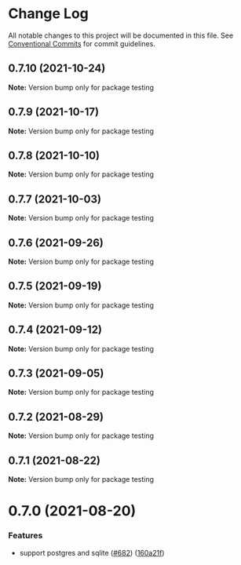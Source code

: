 # Change Log

All notable changes to this project will be documented in this file.
See [Conventional Commits](https://conventionalcommits.org) for commit guidelines.

## 0.7.10 (2021-10-24)

**Note:** Version bump only for package testing





## 0.7.9 (2021-10-17)

**Note:** Version bump only for package testing





## 0.7.8 (2021-10-10)

**Note:** Version bump only for package testing





## 0.7.7 (2021-10-03)

**Note:** Version bump only for package testing





## 0.7.6 (2021-09-26)

**Note:** Version bump only for package testing





## 0.7.5 (2021-09-19)

**Note:** Version bump only for package testing





## 0.7.4 (2021-09-12)

**Note:** Version bump only for package testing





## 0.7.3 (2021-09-05)

**Note:** Version bump only for package testing





## 0.7.2 (2021-08-29)

**Note:** Version bump only for package testing





## 0.7.1 (2021-08-22)

**Note:** Version bump only for package testing





# 0.7.0 (2021-08-20)


### Features

* support postgres and sqlite ([#682](https://github.com/anchan828/typeorm-helpers/issues/682)) ([160a21f](https://github.com/anchan828/typeorm-helpers/commit/160a21fab224757e1db59eaedb8dd92993167157))
